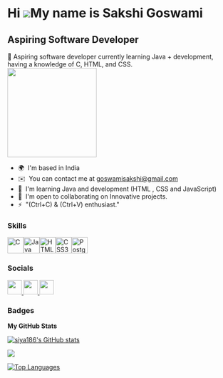 Hi ![](https://user-images.githubusercontent.com/18350557/176309783-0785949b-9127-417c-8b55-ab5a4333674e.gif)My name is Sakshi Goswami
======================================================================================================================================

Aspiring Software Developer
---------------------------

🚀 Aspiring software developer currently learning Java + development, having a knowledge of C, HTML, and CSS.
<br>
<img src="https://img.freepik.com/premium-photo/cool-lofi-girl-studying-her-desk-rainy-cloudy-outside-beautiful-chill-atmospheric-wallpaper-4k-streaming-background-lofi-hiphop-style-anime-manga-style-generative-ai_117038-5580.jpg" height="200" />
<br>

* 🌍  I'm based in India
* ✉️  You can contact me at [goswamisakshi@gmail.com](mailto:goswamisakshi@gmail.com)
* 🧠  I'm learning Java and development (HTML , CSS and JavaScript)
* 🤝  I'm open to collaborating on Innovative projects.
* ⚡  "(Ctrl+C) & (Ctrl+V) enthusiast."

### Skills


<p align="left">
<a href="https://docs.microsoft.com/en-us/cpp/?view=msvc-170" target="_blank" rel="noreferrer"><img src="https://raw.githubusercontent.com/danielcranney/readme-generator/main/public/icons/skills/c-colored.svg" width="36" height="36" alt="C" /></a><a href="https://www.oracle.com/java/" target="_blank" rel="noreferrer"><img src="https://raw.githubusercontent.com/danielcranney/readme-generator/main/public/icons/skills/java-colored.svg" width="36" height="36" alt="Java" /></a><a href="https://developer.mozilla.org/en-US/docs/Glossary/HTML5" target="_blank" rel="noreferrer"><img src="https://raw.githubusercontent.com/danielcranney/readme-generator/main/public/icons/skills/html5-colored.svg" width="36" height="36" alt="HTML5" /></a><a href="https://www.w3.org/TR/CSS/#css" target="_blank" rel="noreferrer"><img src="https://raw.githubusercontent.com/danielcranney/readme-generator/main/public/icons/skills/css3-colored.svg" width="36" height="36" alt="CSS3" /></a><a href="https://www.postgresql.org/" target="_blank" rel="noreferrer"><img src="https://raw.githubusercontent.com/danielcranney/readme-generator/main/public/icons/skills/postgresql-colored.svg" width="36" height="36" alt="PostgreSQL" /></a>
</p>


### Socials

<p align="left"> <a href="https://www.github.com/siya186" target="_blank" rel="noreferrer"> <picture> <source media="(prefers-color-scheme: dark)" srcset="https://raw.githubusercontent.com/danielcranney/readme-generator/main/public/icons/socials/github-dark.svg" /> <source media="(prefers-color-scheme: light)" srcset="https://raw.githubusercontent.com/danielcranney/readme-generator/main/public/icons/socials/github.svg" /> <img src="https://raw.githubusercontent.com/danielcranney/readme-generator/main/public/icons/socials/github.svg" width="32" height="32" /> </picture> </a> <a href="https://www.linkedin.com/in/sakshi-goswami-aa602026b?lipi=urn%3Ali%3Apage%3Ad_flagship3_profile_view_base_contact_details%3BuEqTUHCvSLSNTiWZvFnrRQ%3D%3D" target="_blank" rel="noreferrer"> <picture> <source media="(prefers-color-scheme: dark)" srcset="https://raw.githubusercontent.com/danielcranney/readme-generator/main/public/icons/socials/linkedin-dark.svg" /> <source media="(prefers-color-scheme: light)" srcset="https://raw.githubusercontent.com/danielcranney/readme-generator/main/public/icons/socials/linkedin.svg" /> <img src="https://raw.githubusercontent.com/danielcranney/readme-generator/main/public/icons/socials/linkedin.svg" width="32" height="32" /> </picture> </a> <a href="https://www.x.com/Sakshi9080" target="_blank" rel="noreferrer"> <picture> <source media="(prefers-color-scheme: dark)" srcset="https://raw.githubusercontent.com/danielcranney/readme-generator/main/public/icons/socials/twitter-dark.svg" /> <source media="(prefers-color-scheme: light)" srcset="https://raw.githubusercontent.com/danielcranney/readme-generator/main/public/icons/socials/twitter.svg" /> <img src="https://raw.githubusercontent.com/danielcranney/readme-generator/main/public/icons/socials/twitter.svg" width="32" height="32" /> </picture> </a></p>

### Badges

<b>My GitHub Stats</b>

<a href="http://www.github.com/siya186"><img src="https://github-readme-stats.vercel.app/api?username=siya186&show_icons=true&hide=&count_private=true&title_color=6366f1&text_color=3382ed&icon_color=a855f7&bg_color=22272e&hide_border=true&show_icons=true" alt="siya186's GitHub stats" /></a>

<a href="http://www.github.com/siya186"><img src="https://github-readme-streak-stats.herokuapp.com/?user=siya186&stroke=3382ed&background=22272e&ring=6366f1&fire=6366f1&currStreakNum=3382ed&currStreakLabel=6366f1&sideNums=3382ed&sideLabels=3382ed&dates=3382ed&hide_border=true" /></a>

<a href="https://github.com/siya186" align="left"><img src="https://github-readme-stats.vercel.app/api/top-langs/?username=siya186&langs_count=10&title_color=6366f1&text_color=3382ed&icon_color=a855f7&bg_color=22272e&hide_border=true&locale=en&custom_title=Top%20%Languages" alt="Top Languages" /></a>
